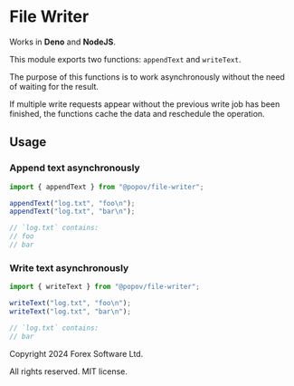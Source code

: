 # File Writer

Works in **Deno** and **NodeJS**.

This module exports two functions: `appendText` and `writeText`.

The purpose of this functions is to work asynchronously without the need of
waiting for the result.

If multiple write requests appear without the previous write job has been
finished, the functions cache the data and reschedule the operation.

## Usage

### Append text asynchronously

```ts
import { appendText } from "@popov/file-writer";

appendText("log.txt", "foo\n");
appendText("log.txt", "bar\n");

// `log.txt` contains:
// foo
// bar
```

### Write text asynchronously

```ts
import { writeText } from "@popov/file-writer";

writeText("log.txt", "foo\n");
writeText("log.txt", "bar\n");

// `log.txt` contains:
// bar
```

Copyright 2024 Forex Software Ltd.

All rights reserved. MIT license.
